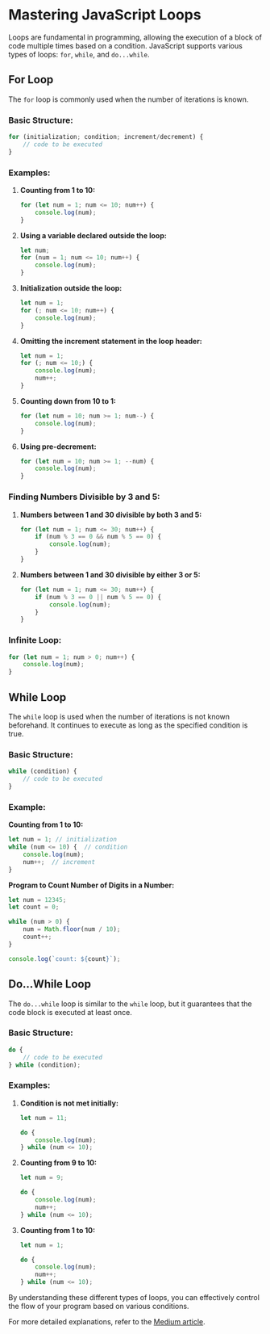 # Mastering JavaScript Loops

Loops are fundamental in programming, allowing the execution of a block of code multiple times based on a condition. JavaScript supports various types of loops: `for`, `while`, and `do...while`.

## For Loop

The `for` loop is commonly used when the number of iterations is known.

### Basic Structure:

```javascript
for (initialization; condition; increment/decrement) {
    // code to be executed
}
```

### Examples:

1. **Counting from 1 to 10:**

    ```javascript
    for (let num = 1; num <= 10; num++) {
        console.log(num);
    }
    ```

2. **Using a variable declared outside the loop:**

    ```javascript
    let num;
    for (num = 1; num <= 10; num++) {
        console.log(num);
    }
    ```

3. **Initialization outside the loop:**

    ```javascript
    let num = 1;
    for (; num <= 10; num++) {
        console.log(num);
    }
    ```

4. **Omitting the increment statement in the loop header:**

    ```javascript
    let num = 1;
    for (; num <= 10;) {
        console.log(num);
        num++;
    }
    ```

5. **Counting down from 10 to 1:**

    ```javascript
    for (let num = 10; num >= 1; num--) {
        console.log(num);
    }
    ```

6. **Using pre-decrement:**

    ```javascript
    for (let num = 10; num >= 1; --num) {
        console.log(num);
    }
    ```

### Finding Numbers Divisible by 3 and 5:

1. **Numbers between 1 and 30 divisible by both 3 and 5:**

    ```javascript
    for (let num = 1; num <= 30; num++) {
        if (num % 3 == 0 && num % 5 == 0) {
            console.log(num);
        }
    }
    ```

2. **Numbers between 1 and 30 divisible by either 3 or 5:**

    ```javascript
    for (let num = 1; num <= 30; num++) {
        if (num % 3 == 0 || num % 5 == 0) {
            console.log(num);
        }
    }
    ```

### Infinite Loop:

```javascript
for (let num = 1; num > 0; num++) {
    console.log(num);
}
```

## While Loop

The `while` loop is used when the number of iterations is not known beforehand. It continues to execute as long as the specified condition is true.

### Basic Structure:

```javascript
while (condition) {
    // code to be executed
}
```

### Example:

**Counting from 1 to 10:**

```javascript
let num = 1; // initialization
while (num <= 10) {  // condition
    console.log(num);
    num++;  // increment
}
```

**Program to Count Number of Digits in a Number:**

```javascript
let num = 12345;
let count = 0;

while (num > 0) {
    num = Math.floor(num / 10);
    count++;
}

console.log(`count: ${count}`);
```

## Do...While Loop

The `do...while` loop is similar to the `while` loop, but it guarantees that the code block is executed at least once.

### Basic Structure:

```javascript
do {
    // code to be executed
} while (condition);
```

### Examples:

1. **Condition is not met initially:**

    ```javascript
    let num = 11;

    do {
        console.log(num);
    } while (num <= 10);
    ```

2. **Counting from 9 to 10:**

    ```javascript
    let num = 9;

    do {
        console.log(num);
        num++;
    } while (num <= 10);
    ```

3. **Counting from 1 to 10:**

    ```javascript
    let num = 1;

    do {
        console.log(num);
        num++;
    } while (num <= 10);
    ```

By understanding these different types of loops, you can effectively control the flow of your program based on various conditions.

For more detailed explanations, refer to the [Medium article](https://medium.com/@pawan2505/mastering-javascript-loops-1687e359c8e5).
